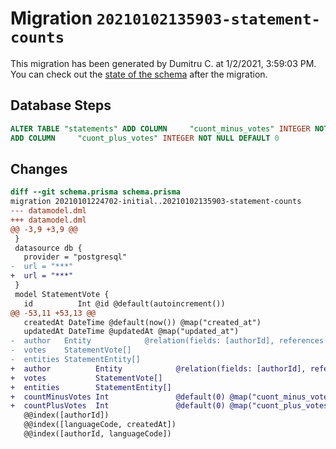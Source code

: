 # Migration `20210102135903-statement-counts`

This migration has been generated by Dumitru C. at 1/2/2021, 3:59:03 PM.
You can check out the [state of the schema](./schema.prisma) after the migration.

## Database Steps

```sql
ALTER TABLE "statements" ADD COLUMN     "cuont_minus_votes" INTEGER NOT NULL DEFAULT 0,
ADD COLUMN     "cuont_plus_votes" INTEGER NOT NULL DEFAULT 0
```

## Changes

```diff
diff --git schema.prisma schema.prisma
migration 20210101224702-initial..20210102135903-statement-counts
--- datamodel.dml
+++ datamodel.dml
@@ -3,9 +3,9 @@
 }
 datasource db {
   provider = "postgresql"
-  url = "***"
+  url = "***"
 }
 model StatementVote {
   id          Int @id @default(autoincrement())
@@ -53,11 +53,13 @@
   createdAt DateTime @default(now()) @map("created_at")
   updatedAt DateTime @updatedAt @map("updated_at")
-  author   Entity            @relation(fields: [authorId], references: [id])
-  votes    StatementVote[]
-  entities StatementEntity[]
+  author          Entity            @relation(fields: [authorId], references: [id])
+  votes           StatementVote[]
+  entities        StatementEntity[]
+  countMinusVotes Int               @default(0) @map("cuont_minus_votes")
+  countPlusVotes  Int               @default(0) @map("cuont_plus_votes")
   @@index([authorId])
   @@index([languageCode, createdAt])
   @@index([authorId, languageCode])
```


